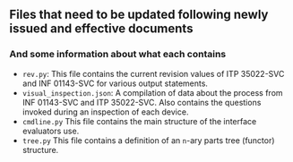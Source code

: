 ## Files that need to be updated following newly issued and effective documents

### And some information about what each contains

* `rev.py`: 
This file contains the current revision values of ITP 35022-SVC and INF 01143-SVC for various output statements.
* `visual_inspection.json`: 
A compilation of data about the process from INF 01143-SVC and ITP 35022-SVC. Also contains the questions invoked during
an inspection of each device.
* `cmdline.py`
This file contains the main structure of the interface evaluators use.
* `tree.py`
This file contains a definition of an `n`-ary parts tree (functor) structure.